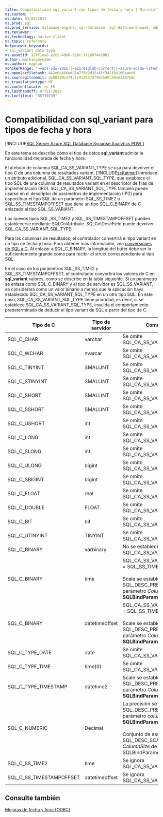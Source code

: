 ```yaml
---
title: Compatibilidad sql_variant con tipos de fecha y hora | Microsoft Docs
ms.custom: ''
ms.date: 03/03/2017
ms.prod: sql
ms.prod_service: database-engine, sql-database, sql-data-warehouse, pdw
ms.reviewer: ''
ms.technology: native-client
ms.topic: reference
helpviewer_keywords:
- sql_variant data type
ms.assetid: 12ff1ea6-e2cc-40e6-910c-3126974a90b3
author: markingmyname
ms.author: maghan
monikerRange: '>=aps-pdw-2016||=azuresqldb-current||=azure-sqldw-latest||>=sql-server-2016||=sqlallproducts-allversions||>=sql-server-linux-2017||=azuresqldb-mi-current'
ms.openlocfilehash: 442e6d486ed85a7f5d9d35a4ff347f84166aaec9
ms.sourcegitcommit: da88320c474c1c9124574f90d549c50ee3387b4c
ms.translationtype: MT
ms.contentlocale: es-ES
ms.lasthandoff: 07/01/2020
ms.locfileid: "85719739"
---
```

# <a name="sql_variant-support-for-date-and-time-types"></a>Compatibilidad con sql_variant para tipos de fecha y hora
[!INCLUDE[SQL Server Azure SQL Database Synapse Analytics PDW ](../../includes/applies-to-version/sql-asdb-asdbmi-asdw-pdw.md)]

  En este tema se describe cómo el tipo de datos **sql_variant** admite la funcionalidad mejorada de fecha y hora.  
  
 El atributo de columna SQL_CA_SS_VARIANT_TYPE se usa para devolver el tipo C de una columna de resultados variant. [!INCLUDE[ssKatmai](../../includes/sskatmai-md.md)] introduce un atributo adicional, SQL_CA_SS_VARIANT_SQL_TYPE, que establece el tipo SQL de una columna de resultados variant en el descriptor de filas de implementación (IRD). SQL_CA_SS_VARIANT_SQL_TYPE también puede usarse en el descriptor de parámetros de implementación (IPD) para especificar el tipo SQL de un parámetro SQL_SS_TIME2 o SQL_SS_TIMESTAMPOFFSET que tiene un tipo SQL_C_BINARY de C enlazado al tipo SQL_SS_VARIANT.  
  
 Los nuevos tipos SQL_SS_TIME2 y SQL_SS_TIMESTAMPOFFSET pueden establecerse mediante SQLColAttribute. SQLGetDescField puede devolver SQL_CA_SS_VARIANT_SQL_TYPE.  
  
 Para las columnas de resultados, el controlador convertirá el tipo variant en un tipo de fecha y hora. Para obtener más información, vea [conversiones de SQL a C](../../relational-databases/native-client-odbc-date-time/datetime-data-type-conversions-from-sql-to-c.md). Al enlazar a SQL_C_BINARY, la longitud del búfer debe ser lo suficientemente grande como para recibir el struct correspondiente al tipo SQL.  
  
 En el caso de los parámetros SQL_SS_TIME2 y SQL_SS_TIMESTAMPOFFSET, el controlador convertirá los valores de C en **sql_variant** valores, como se describe en la tabla siguiente. Si un parámetro se enlaza como SQL_C_BINARY y el tipo de servidor es SQL_SS_VARIANT, se considerará como un valor binario a menos que la aplicación haya establecido SQL_CA_SS_VARIANT_SQL_TYPE en un otro tipo SQL. En este caso, SQL_CA_SS_VARIANT_SQL_TYPE tiene prioridad; es decir, si se establece SQL_CA_SS_VARIANT_SQL_TYPE, invalida el comportamiento predeterminado de deducir el tipo variant de SQL a partir del tipo de C.  
  
|Tipo de C|Tipo de servidor|Comentarios|  
|------------|-----------------|--------------|  
|SQL_C_CHAR|varchar|Se omite SQL_CA_SS_VARIANT_SQL_TYPE.|  
|SQL_C_WCHAR|nvarcar|Se omite SQL_CA_SS_VARIANT_SQL_TYPE.|  
|SQL_C_TINYINT|SMALLINT|Se omite SQL_CA_SS_VARIANT_SQL_TYPE.|  
|SQL_C_STINYINT|SMALLINT|Se omite SQL_CA_SS_VARIANT_SQL_TYPE.|  
|SQL_C_SHORT|SMALLINT|Se omite SQL_CA_SS_VARIANT_SQL_TYPE.|  
|SQL_C_SSHORT|SMALLINT|Se omite SQL_CA_SS_VARIANT_SQL_TYPE.|  
|SQL_C_USHORT|int|Se omite SQL_CA_SS_VARIANT_SQL_TYPE.|  
|SQL_C_LONG|int|Se omite SQL_CA_SS_VARIANT_SQL_TYPE.|  
|SQL_C_SLONG|int|Se omite SQL_CA_SS_VARIANT_SQL_TYPE.|  
|SQL_C_ULONG|bigint|Se omite SQL_CA_SS_VARIANT_SQL_TYPE.|  
|SQL_C_SBIGINT|bigint|Se omite SQL_CA_SS_VARIANT_SQL_TYPE.|  
|SQL_C_FLOAT|real|Se omite SQL_CA_SS_VARIANT_SQL_TYPE.|  
|SQL_C_DOUBLE|FLOAT|Se omite SQL_CA_SS_VARIANT_SQL_TYPE.|  
|SQL_C_BIT|bit|Se omite SQL_CA_SS_VARIANT_SQL_TYPE.|  
|SQL_C_UTINYINT|TINYINT|Se omite SQL_CA_SS_VARIANT_SQL_TYPE.|  
|SQL_C_BINARY|varbinary|No se establece SQL_CA_SS_VARIANT_SQL_TYPE.|  
|SQL_C_BINARY|time|SQL_CA_SS_VARIANT_SQL_TYPE = SQL_SS_TIME2<br /><br /> Scale se establece en SQL_DESC_PRECISION (el parámetro *ColumnSize* de **SQLBindParameter**).|  
|SQL_C_BINARY|datetimeoffset|SQL_CA_SS_VARIANT_SQL_TYPE = SQL_SS_TIMESTAMPOFFSET<br /><br /> Scale se establece en SQL_DESC_PRECISION (el parámetro *ColumnSize* de **SQLBindParameter**).|  
|SQL_C_TYPE_DATE|date|Se omite SQL_CA_SS_VARIANT_SQL_TYPE.|  
|SQL_C_TYPE_TIME|time(0)|Se omite SQL_CA_SS_VARIANT_SQL_TYPE.|  
|SQL_C_TYPE_TIMESTAMP|datetime2|Scale se establece en SQL_DESC_PRECISION (el parámetro *ColumnSize* de **SQLBindParameter**).|  
|SQL_C_NUMERIC|Decimal|La precisión se establece en SQL_DESC_PRECISION (el parámetro *columnas* de **SQLBindParameter**).<br /><br /> Conjunto de escalado a SQL_DESC_SCALE (el parámetro *ColumnSize* de SQLBindParameter).|  
|SQL_C_SS_TIME2|time|Se ignora SQL_CA_SS_VARIANT_SQL_TYPE.|  
|SQL_C_SS_TIMESTAMPOFFSET|datetimeoffset|Se ignora SQL_CA_SS_VARIANT_SQL_TYPE.|  
  
## <a name="see-also"></a>Consulte también  
 [Mejoras de fecha y hora &#40;ODBC&#41;](../../relational-databases/native-client-odbc-date-time/date-and-time-improvements-odbc.md)  
  
  
